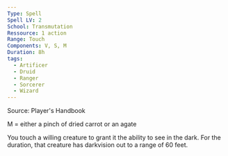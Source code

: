 ```yaml
---
Type: Spell
Spell LV: 2
School: Transmutation
Ressource: 1 action
Range: Touch
Components: V, S, M
Duration: 8h
tags:
  - Artificer
  - Druid
  - Ranger
  - Sorcerer
  - Wizard
---
```

Source: Player's Handbook

M = either a pinch of dried carrot or an agate

You touch a willing creature to grant it the ability to see in the dark. For the duration, that creature has darkvision out to a range of 60 feet.